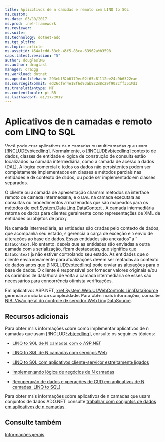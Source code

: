 ```yaml
---
title: Aplicativos de n camadas e remoto com LINQ to SQL
ms.custom: 
ms.date: 03/30/2017
ms.prod: .net-framework
ms.reviewer: 
ms.suite: 
ms.technology: dotnet-ado
ms.tgt_pltfrm: 
ms.topic: article
ms.assetid: 854a1cdd-53cb-45f5-83ca-63962a9b3598
caps.latest.revision: "5"
author: douglaslMS
ms.author: douglasl
manager: craigg
ms.workload: dotnet
ms.openlocfilehash: 293ebf52b6179ec02f65c81112ee24c9b6322eae
ms.sourcegitcommit: ed26cfef4e18f6d93ab822d8c29f902cff3519d1
ms.translationtype: MT
ms.contentlocale: pt-BR
ms.lasthandoff: 01/17/2018
---
```

# <a name="n-tier-and-remote-applications-with-linq-to-sql"></a>Aplicativos de n camadas e remoto com LINQ to SQL
Você pode criar aplicativos de n camadas ou multicamadas que usam [!INCLUDE[vbtecdlinq](../../../../../../includes/vbtecdlinq-md.md)]. Normalmente, o [!INCLUDE[vbtecdlinq](../../../../../../includes/vbtecdlinq-md.md)] contexto de dados, classes de entidade e lógica de construção de consulta estão localizados na camada intermediária, como a camada de acesso a dados (DAL). A lógica comercial e todos os dados não persistentes podem ser completamente implementados em classes e métodos parciais nas entidades e de contexto de dados, ou pode ser implementado em classes separados.  
  
 O cliente ou a camada de apresentação chamam métodos na interface remoto de camada intermediária, e o DAL na camada executará as consultas ou procedimentos armazenados que são mapeados para os métodos de <xref:System.Data.Linq.DataContext> . A camada intermediária retorna os dados para clientes geralmente como representações de XML de entidades ou objetos de proxy.  
  
 Na camada intermediária, as entidades são criadas pelo contexto de dados, que acompanha seu estado, e gerencia a carga de exceção e o envio de alterações ao base de dados. Essas entidades são anexados” a “ `DataContext`. No entanto, depois que as entidades são enviadas a outra camada com a serialização, ficam destacadas, que significa que `DataContext` já não estiver controlando seu estado. As entidades que o cliente envia novamente para atualizações devem ser reatadas ao contexto de dados antes que [!INCLUDE[vbtecdlinq](../../../../../../includes/vbtecdlinq-md.md)] pode enviar as alterações para o base de dados. O cliente é responsável por fornecer valores originais e/ou os carimbos de data/hora de volta a camada intermediária se esses são necessários para concorrência otimista verificações.  
  
 Em aplicativos ASP.NET, <xref:System.Web.UI.WebControls.LinqDataSource> gerencia a maioria da complexidade. Para obter mais informações, consulte [NIB: Visão geral do controle de servidor Web LinqDataSource](http://msdn.microsoft.com/en-us/104cfc3f-7385-47d3-8a51-830dfa791136).  
  
## <a name="additional-resources"></a>Recursos adicionais  
 Para obter mais informações sobre como implementar aplicativos de n camadas que usam [!INCLUDE[vbtecdlinq](../../../../../../includes/vbtecdlinq-md.md)], consulte os seguintes tópicos:  
  
-   [LINQ to SQL de N camadas com o ASP.NET](../../../../../../docs/framework/data/adonet/sql/linq/linq-to-sql-n-tier-with-aspnet.md)  
  
-   [LINQ to SQL de N camadas com serviços Web](../../../../../../docs/framework/data/adonet/sql/linq/linq-to-sql-n-tier-with-web-services.md)  
  
-   [LINQ to SQL com aplicativos cliente-servidor estreitamente ligados](../../../../../../docs/framework/data/adonet/sql/linq/linq-to-sql-with-tightly-coupled-client-server-applications.md)  
  
-   [Implementando lógica de negócios de N camadas](../../../../../../docs/framework/data/adonet/sql/linq/implementing-business-logic-linq-to-sql.md)  
  
-   [Recuperação de dados e operações de CUD em aplicativos de N camadas (LINQ to SQL)](../../../../../../docs/framework/data/adonet/sql/linq/data-retrieval-and-cud-operations-in-n-tier-applications.md)  
  
 Para obter mais informações sobre aplicativos de n camadas que usam conjuntos de dados ADO.NET, consulte [trabalhar com conjuntos de dados em aplicativos de n camadas](http://msdn.microsoft.com/library/f6ae2ee0-ea5f-4a79-8f4b-e21c115afb20).  
  
## <a name="see-also"></a>Consulte também  
 [Informações gerais](../../../../../../docs/framework/data/adonet/sql/linq/background-information.md)
